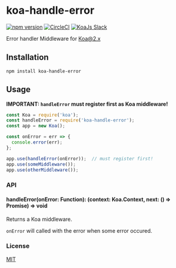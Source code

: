 # koa-handle-error

[![npm version](https://badge.fury.io/js/koa-handle-error.svg)](https://badge.fury.io/js/koa-handle-error)
[![CircleCI](https://circleci.com/gh/axross/koa-handle-error/tree/master.svg?style=svg&circle-token=85b535fa3bfdc52bf0059ba0110faec119624a39)](https://circleci.com/gh/axross/koa-handle-error/tree/master)
<a href="https://communityinviter.com/apps/koa-js/koajs" rel="KoaJs Slack Community">![KoaJs Slack](https://img.shields.io/badge/Koa.Js-Slack%20Channel-Slack.svg?longCache=true&style=for-the-badge)</a>

Error handler Middleware for [Koa@2.x](https://github.com/koajs/koa/tree/v2.x)

## Installation

```
npm install koa-handle-error
```

## Usage

**IMPORTANT: `handleError` must register first as Koa middleware!**

```js
const Koa = require('koa');
const handleError = require('koa-handle-error');
const app = new Koa();

const onError = err => {
  console.error(err);
};

app.use(handleError(onError));  // must register first!
app.use(someMiddleware());
app.use(otherMiddleware());
```

### API

#### handleError(onError: Function): (context: Koa.Context, next: () => Promise<any>) => void

Returns a Koa middleware.

`onError` will called with the error when some error occured.

### License

[MIT](https://axross.mit-license.org/)
